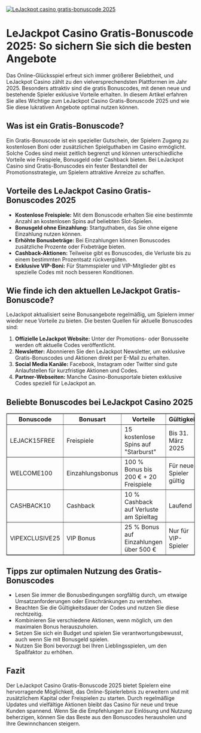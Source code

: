 [![LeJackpot casino gratis-bonuscode 2025](https://123-caf.pages.dev/gitsignup.png)](https://vrmoo.ru/Bt82HjjY)

<h1>LeJackpot Casino Gratis-Bonuscode 2025: So sichern Sie sich die besten Angebote</h1>  <p>Das Online-Glücksspiel erfreut sich immer größerer Beliebtheit, und LeJackpot Casino zählt zu den vielversprechendsten Plattformen im Jahr 2025. Besonders attraktiv sind die gratis Bonuscodes, mit denen neue und bestehende Spieler exklusive Vorteile erhalten. In diesem Artikel erfahren Sie alles Wichtige zum LeJackpot Casino Gratis-Bonuscode 2025 und wie Sie diese lukrativen Angebote optimal nutzen können.</p>  <h2>Was ist ein Gratis-Bonuscode?</h2>  <p>Ein Gratis-Bonuscode ist ein spezieller Gutschein, der Spielern Zugang zu kostenlosen Boni oder zusätzlichen Spielguthaben im Casino ermöglicht. Solche Codes sind meist zeitlich begrenzt und können unterschiedliche Vorteile wie Freispiele, Bonusgeld oder Cashback bieten. Bei LeJackpot Casino sind Gratis-Bonuscodes ein fester Bestandteil der Promotionsstrategie, um Spielern attraktive Anreize zu schaffen.</p>  <h2>Vorteile des LeJackpot Casino Gratis-Bonuscodes 2025</h2>  <ul>   <li><strong>Kostenlose Freispiele:</strong> Mit dem Bonuscode erhalten Sie eine bestimmte Anzahl an kostenlosen Spins auf beliebten Slot-Spielen.</li>   <li><strong>Bonusgeld ohne Einzahlung:</strong> Startguthaben, das Sie ohne eigene Einzahlung nutzen können.</li>   <li><strong>Erhöhte Bonusbeträge:</strong> Bei Einzahlungen können Bonuscodes zusätzliche Prozente oder Fixbeträge bieten.</li>   <li><strong>Cashback-Aktionen:</strong> Teilweise gibt es Bonuscodes, die Verluste bis zu einem bestimmten Prozentsatz rückvergüten.</li>   <li><strong>Exklusive VIP-Boni:</strong> Für Stammspieler und VIP-Mitglieder gibt es spezielle Codes mit noch besseren Konditionen.</li> </ul>  <h2>Wie finde ich den aktuellen LeJackpot Gratis-Bonuscode?</h2>  <p>LeJackpot aktualisiert seine Bonusangebote regelmäßig, um Spielern immer wieder neue Vorteile zu bieten. Die besten Quellen für aktuelle Bonuscodes sind:</p>  <ol>   <li><strong>Offizielle LeJackpot Website:</strong> Unter der Promotions- oder Bonusseite werden oft aktuelle Codes veröffentlicht.</li>   <li><strong>Newsletter:</strong> Abonnieren Sie den LeJackpot Newsletter, um exklusive Gratis-Bonuscodes und Aktionen direkt per E-Mail zu erhalten.</li>   <li><strong>Social Media Kanäle:</strong> Facebook, Instagram oder Twitter sind gute Anlaufstellen für kurzfristige Aktionen und Codes.</li>   <li><strong>Partner-Webseiten:</strong> Manche Casino-Bonusportale bieten exklusive Codes speziell für LeJackpot an.</li> </ol>  <h2>Beliebte Bonuscodes bei LeJackpot Casino 2025</h2>  <table border="1" cellpadding="8" cellspacing="0">   <thead>     <tr>       <th>Bonuscode</th>       <th>Bonusart</th>       <th>Vorteile</th>       <th>Gültigkeit</th>     </tr>   </thead>   <tbody>     <tr>       <td>LEJACK15FREE</td>       <td>Freispiele</td>       <td>15 kostenlose Spins auf "Starburst"</td>       <td>Bis 31. März 2025</td>     </tr>     <tr>       <td>WELCOME100</td>       <td>Einzahlungsbonus</td>       <td>100 % Bonus bis 200 € + 20 Freispiele</td>       <td>Für neue Spieler gültig</td>     </tr>     <tr>       <td>CASHBACK10</td>       <td>Cashback</td>       <td>10 % Cashback auf Verluste am Spieltag</td>       <td>Laufend</td>     </tr>     <tr>       <td>VIPEXCLUSIVE25</td>       <td>VIP Bonus</td>       <td>25 % Bonus auf Einzahlungen über 500 €</td>       <td>Nur für VIP-Spieler</td>     </tr>   </tbody> </table>  <h2>Tipps zur optimalen Nutzung des Gratis-Bonuscodes</h2>  <ul>   <li>Lesen Sie immer die Bonusbedingungen sorgfältig durch, um etwaige Umsatzanforderungen oder Einschränkungen zu verstehen.</li>   <li>Beachten Sie die Gültigkeitsdauer der Codes und nutzen Sie diese rechtzeitig.</li>   <li>Kombinieren Sie verschiedene Aktionen, wenn möglich, um den maximalen Bonus herauszuholen.</li>   <li>Setzen Sie sich ein Budget und spielen Sie verantwortungsbewusst, auch wenn Sie mit Bonusgeld spielen.</li>   <li>Nutzen Sie Boni bevorzugt bei Ihren Lieblingsspielen, um den Spaßfaktor zu erhöhen.</li> </ul>  <h2>Fazit</h2>  <p>Der LeJackpot Casino Gratis-Bonuscode 2025 bietet Spielern eine hervorragende Möglichkeit, das Online-Spielerlebnis zu erweitern und mit zusätzlichem Kapital oder Freispielen zu starten. Durch regelmäßige Updates und vielfältige Aktionen bleibt das Casino für neue und treue Kunden spannend. Wenn Sie die Empfehlungen zur Einlösung und Nutzung beherzigen, können Sie das Beste aus den Bonuscodes herausholen und Ihre Gewinnchancen steigern.</p>